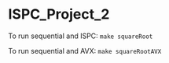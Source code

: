 # ISPC_Project_2
To run sequential and ISPC: `make squareRoot`

To run sequential and AVX: `make squareRootAVX`
